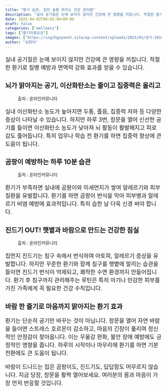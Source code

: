 ```yaml
---
title: "환기 습관, 집안 숨통 틔우는 건강 관리법"
description: "실내 공기질은 눈에 보이지 않지만 건강에 큰 영향을 끼칩니다. 적절한 환기로 질병 예방과 면역력 강화 효과를 얻을 수 있습니다."
date: 2025-04-02T00:03:09+09:00
draft: false
categories: ["wellness"]
tags: ["환기의중요성"]
images: ["https://ingihgoyonet.site/wp-content/uploads/2025/03/공기-1024x645.jpg", "https://ingihgoyonet.site/wp-content/uploads/2025/04/알레르기-683x1024.jpg", "https://ingihgoyonet.site/wp-content/uploads/2025/04/진드기-1024x661.jpg"]
author: "김현지"
---
```


<p style="font-size:18px">실내 공기질은 눈에 보이지 않지만 건강에 큰 영향을 끼칩니다. 적절한 환기로 질병 예방과 면역력 강화 효과를 얻을 수 있습니다.</p> <h2 >뇌가 맑아지는 공기, 이산화탄소는 줄이고 집중력은 올리고</h2> <figure ><img src="https://ingihgoyonet.site/wp-content/uploads/2025/03/공기-1024x645.jpg" alt="" style="aspect-ratio:16/9;object-fit:cover"/><figcaption >출처 : 온라인커뮤니티</figcaption></figure> <p style="font-size:18px">실내 이산화탄소 농도가 높아지면 두통, 졸음, 집중력 저하 등 다양한 증상이 나타날 수 있습니다. 하지만 하루 3번, 창문을 열어 신선한 공기를 들이면 이산화탄소 농도가 낮아져 뇌 활동이 활발해지고 피로감도 줄어듭니다. 특히 업무나 학습 전 환기를 하면 집중력 향상에 큰 도움이 됩니다.</p> <h2 >곰팡이 예방하는 하루 10분 습관</h2> <figure ><img src="https://ingihgoyonet.site/wp-content/uploads/2025/04/알레르기-683x1024.jpg" alt="" style="aspect-ratio:16/9;object-fit:cover"/><figcaption >출처 : 온라인커뮤니티</figcaption></figure> <p style="font-size:18px">환기가 부족하면 실내에 곰팡이와 미세먼지가 쌓여 알레르기와 피부 질환을 유발합니다. 환기를 하면 곰팡이 번식을 막아 피부병과 알레르기 비염 예방에 효과적입니다. 특히 습한 날 더욱 신경 써야 합니다.</p> <h2 >진드기 OUT! 햇볕과 바람으로 만드는 건강한 침실</h2> <figure ><img src="https://ingihgoyonet.site/wp-content/uploads/2025/04/진드기-1024x661.jpg" alt="" style="aspect-ratio:16/9;object-fit:cover"/><figcaption >출처 : 온라인커뮤니티</figcaption></figure> <p style="font-size:18px">집먼지 진드기는 침구 속에서 번식하며 아토피, 알레르기 증상을 유발합니다. 하지만 꾸준한 환기와 함께 침구를 햇볕에 말리는 습관을 들이면 진드기 번식이 억제되고, 쾌적한 수면 환경까지 만들어집니다. 환기 후 침구까지 관리해주는 루틴은 특히 아기나 민감한 피부를 가진 가족에게 꼭 필요한 건강 수칙입니다.</p> <h2 >바람 한 줄기로 마음까지 맑아지는 환기 효과</h2> <p style="font-size:18px">환기는 단순히 공기만 바꾸는 것이 아닙니다. 창문을 열어 자연 바람을 들이면 스트레스 호르몬이 감소하고, 마음의 긴장이 풀리며 정신적인 안정감이 찾아옵니다. 이는 우울감 완화, 불안 장애 예방에도 긍정적인 영향을 줍니다. 하루의 시작이나 마무리에 환기를 하면 기분 전환에도 큰 도움이 됩니다.</p> <p style="font-size:18px">바람이 드나드는 집은 곰팡이도, 진드기도, 답답함도 머무르지 않습니다. 지금 당장, 창문을 활짝 열어보세요. 여러분의 몸과 마음이 가장 먼저 반응할 것입니다.</p>